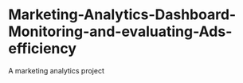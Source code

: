 # Marketing-Analytics-Dashboard-Monitoring-and-evaluating-Ads-efficiency
A marketing analytics project 

